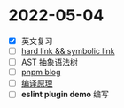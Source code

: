 #  2022-05-04

- [x] 英文复习
- [ ] [hard link && symbolic link](https://blog.51cto.com/wzgl08/308987)
- [ ] [AST 抽象语法树](https://segmentfault.com/a/1190000016231512)
- [ ] [pnpm blog](https://juejin.cn/post/7001794162970361892#heading-11)
- [ ] [编译原理](https://github.com/pdc-cool/the-super-tiny-compiler)
- [ ] **eslint plugin demo** 编写